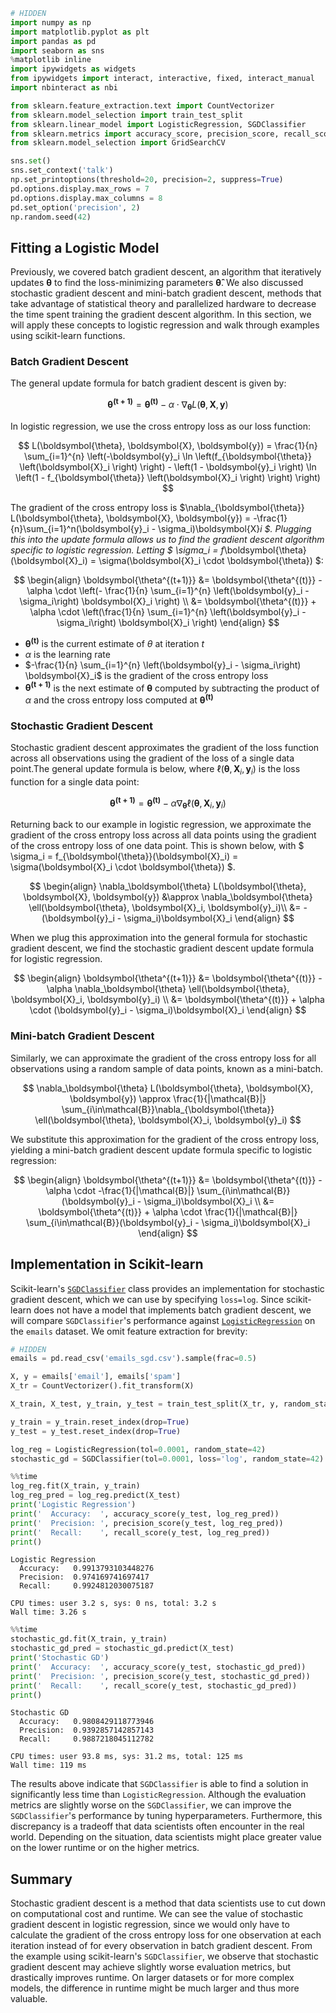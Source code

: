 

```python
# HIDDEN
import numpy as np
import matplotlib.pyplot as plt
import pandas as pd
import seaborn as sns
%matplotlib inline
import ipywidgets as widgets
from ipywidgets import interact, interactive, fixed, interact_manual
import nbinteract as nbi

from sklearn.feature_extraction.text import CountVectorizer
from sklearn.model_selection import train_test_split
from sklearn.linear_model import LogisticRegression, SGDClassifier
from sklearn.metrics import accuracy_score, precision_score, recall_score
from sklearn.model_selection import GridSearchCV

sns.set()
sns.set_context('talk')
np.set_printoptions(threshold=20, precision=2, suppress=True)
pd.options.display.max_rows = 7
pd.options.display.max_columns = 8
pd.set_option('precision', 2)
np.random.seed(42)
```

## Fitting a Logistic Model

Previously, we covered batch gradient descent, an algorithm that iteratively updates $\boldsymbol{\theta}$ to find the loss-minimizing parameters $\boldsymbol{\hat\theta}$. We also discussed stochastic gradient descent and mini-batch gradient descent, methods that take advantage of statistical theory and parallelized hardware to decrease the time spent training the gradient descent algorithm. In this section, we will apply these concepts to logistic regression and walk through examples using scikit-learn functions.

### Batch Gradient Descent

The general update formula for batch gradient descent is given by:

$$
\boldsymbol{\theta^{(t+1)}} = \boldsymbol{\theta^{(t)}} - \alpha \cdot \nabla_\boldsymbol{\theta} L(\boldsymbol{\theta}, \boldsymbol{X}, \boldsymbol{y})
$$

In logistic regression, we use the cross entropy loss as our loss function:

$$
L(\boldsymbol{\theta}, \boldsymbol{X}, \boldsymbol{y}) = \frac{1}{n} \sum_{i=1}^{n} \left(-\boldsymbol{y}_i \ln \left(f_{\boldsymbol{\theta}} \left(\boldsymbol{X}_i \right) \right) - \left(1 - \boldsymbol{y}_i \right) \ln \left(1 - f_{\boldsymbol{\theta}} \left(\boldsymbol{X}_i \right) \right) \right)
$$

The gradient of the cross entropy loss is $\nabla_{\boldsymbol{\theta}} L(\boldsymbol{\theta}, \boldsymbol{X}, \boldsymbol{y}) = -\frac{1}{n}\sum_{i=1}^n(\boldsymbol{y}_i - \sigma_i)\boldsymbol{X}_i $. Plugging this into the update formula allows us to find the gradient descent algorithm specific to logistic regression. Letting $ \sigma_i = f_\boldsymbol{\theta}(\boldsymbol{X}_i) = \sigma(\boldsymbol{X}_i \cdot \boldsymbol{\theta}) $:

$$
\begin{align}
\boldsymbol{\theta^{(t+1)}} &= \boldsymbol{\theta^{(t)}} - \alpha \cdot \left(- \frac{1}{n} \sum_{i=1}^{n} \left(\boldsymbol{y}_i - \sigma_i\right) \boldsymbol{X}_i \right) \\
&= \boldsymbol{\theta^{(t)}} + \alpha \cdot \left(\frac{1}{n} \sum_{i=1}^{n} \left(\boldsymbol{y}_i - \sigma_i\right) \boldsymbol{X}_i \right)
\end{align}
$$

- $\boldsymbol{\theta^{(t)}}$ is the current estimate of $\theta$ at iteration $t$
- $\alpha$ is the learning rate
- $-\frac{1}{n} \sum_{i=1}^{n} \left(\boldsymbol{y}_i - \sigma_i\right) \boldsymbol{X}_i$ is the gradient of the cross entropy loss
- $\boldsymbol{\theta^{(t+1)}}$ is the next estimate of $\boldsymbol{\theta}$ computed by subtracting the product of $\alpha$ and the cross entropy loss computed at $\boldsymbol{\theta^{(t)}}$


### Stochastic Gradient Descent

Stochastic gradient descent approximates the gradient of the loss function across all observations using the gradient of the loss of a single data point.The general update formula is below, where $\ell(\boldsymbol{\theta}, \boldsymbol{X}_i, \boldsymbol{y}_i)$ is the loss function for a single data point:

$$
\boldsymbol{\theta^{(t+1)}} = \boldsymbol{\theta^{(t)}} - \alpha \nabla_\boldsymbol{\theta} \ell(\boldsymbol{\theta}, \boldsymbol{X}_i, \boldsymbol{y}_i)
$$

Returning back to our example in logistic regression, we approximate the gradient of the cross entropy loss across all data points using the gradient of the cross entropy loss of one data point. This is shown below, with $ \sigma_i = f_{\boldsymbol{\theta}}(\boldsymbol{X}_i) = \sigma(\boldsymbol{X}_i \cdot \boldsymbol{\theta}) $.

$$
\begin{align}
\nabla_\boldsymbol{\theta} L(\boldsymbol{\theta}, \boldsymbol{X}, \boldsymbol{y}) &\approx \nabla_\boldsymbol{\theta} \ell(\boldsymbol{\theta}, \boldsymbol{X}_i, \boldsymbol{y}_i)\\
&= -(\boldsymbol{y}_i - \sigma_i)\boldsymbol{X}_i
\end{align}
$$

When we plug this approximation into the general formula for stochastic gradient descent, we find the stochastic gradient descent update formula for logistic regression.

$$
\begin{align}
\boldsymbol{\theta^{(t+1)}} &= \boldsymbol{\theta^{(t)}} - \alpha \nabla_\boldsymbol{\theta} \ell(\boldsymbol{\theta}, \boldsymbol{X}_i, \boldsymbol{y}_i) \\
&= \boldsymbol{\theta^{(t)}} + \alpha \cdot (\boldsymbol{y}_i - \sigma_i)\boldsymbol{X}_i
\end{align}
$$

### Mini-batch Gradient Descent

Similarly, we can approximate the gradient of the cross entropy loss for all observations using a random sample of data points, known as a mini-batch.

$$
\nabla_\boldsymbol{\theta} L(\boldsymbol{\theta}, \boldsymbol{X}, \boldsymbol{y}) \approx \frac{1}{|\mathcal{B}|} \sum_{i\in\mathcal{B}}\nabla_{\boldsymbol{\theta}} \ell(\boldsymbol{\theta}, \boldsymbol{X}_i, \boldsymbol{y}_i)
$$

We substitute this approximation for the gradient of the cross entropy loss, yielding a mini-batch gradient descent update formula specific to logistic regression:

$$
\begin{align}
\boldsymbol{\theta^{(t+1)}} &= \boldsymbol{\theta^{(t)}} - \alpha \cdot -\frac{1}{|\mathcal{B}|} \sum_{i\in\mathcal{B}}(\boldsymbol{y}_i - \sigma_i)\boldsymbol{X}_i \\
&= \boldsymbol{\theta^{(t)}} + \alpha \cdot \frac{1}{|\mathcal{B}|} \sum_{i\in\mathcal{B}}(\boldsymbol{y}_i - \sigma_i)\boldsymbol{X}_i
\end{align}
$$

## Implementation in Scikit-learn

Scikit-learn's [`SGDClassifier`](http://scikit-learn.org/stable/modules/generated/sklearn.linear_model.SGDClassifier.html) class provides an implementation for stochastic gradient descent, which we can use by specifying `loss=log`. Since scikit-learn does not have a model that implements batch gradient descent, we will compare `SGDClassifier`'s performance against [`LogisticRegression`](http://scikit-learn.org/stable/modules/generated/sklearn.linear_model.LogisticRegression.html) on the `emails` dataset. We omit feature extraction for brevity:


```python
# HIDDEN
emails = pd.read_csv('emails_sgd.csv').sample(frac=0.5)

X, y = emails['email'], emails['spam']
X_tr = CountVectorizer().fit_transform(X)

X_train, X_test, y_train, y_test = train_test_split(X_tr, y, random_state=42)

y_train = y_train.reset_index(drop=True)
y_test = y_test.reset_index(drop=True)
```


```python
log_reg = LogisticRegression(tol=0.0001, random_state=42)
stochastic_gd = SGDClassifier(tol=0.0001, loss='log', random_state=42)
```


```python
%%time
log_reg.fit(X_train, y_train)
log_reg_pred = log_reg.predict(X_test)
print('Logistic Regression')
print('  Accuracy:  ', accuracy_score(y_test, log_reg_pred))
print('  Precision: ', precision_score(y_test, log_reg_pred))
print('  Recall:    ', recall_score(y_test, log_reg_pred))
print()
```

    Logistic Regression
      Accuracy:   0.9913793103448276
      Precision:  0.974169741697417
      Recall:     0.9924812030075187
    
    CPU times: user 3.2 s, sys: 0 ns, total: 3.2 s
    Wall time: 3.26 s



```python
%%time
stochastic_gd.fit(X_train, y_train)
stochastic_gd_pred = stochastic_gd.predict(X_test)
print('Stochastic GD')
print('  Accuracy:  ', accuracy_score(y_test, stochastic_gd_pred))
print('  Precision: ', precision_score(y_test, stochastic_gd_pred))
print('  Recall:    ', recall_score(y_test, stochastic_gd_pred))
print()
```

    Stochastic GD
      Accuracy:   0.9808429118773946
      Precision:  0.9392857142857143
      Recall:     0.9887218045112782
    
    CPU times: user 93.8 ms, sys: 31.2 ms, total: 125 ms
    Wall time: 119 ms


The results above indicate that `SGDClassifier` is able to find a solution in significantly less time than `LogisticRegression`. Although the evaluation metrics are slightly worse on the `SGDClassifier`, we can improve the `SGDClassifier`'s performance by tuning hyperparameters. Furthermore, this discrepancy is a tradeoff that data scientists often encounter in the real world. Depending on the situation, data scientists might place greater value on the lower runtime or on the higher metrics.

## Summary

Stochastic gradient descent is a method that data scientists use to cut down on computational cost and runtime. We can see the value of stochastic gradient descent in logistic regression, since we would only have to calculate the gradient of the cross entropy loss for one observation at each iteration instead of for every observation in batch gradient descent. From the example using scikit-learn's `SGDClassifier`, we observe that stochastic gradient descent may achieve slightly worse evaluation metrics, but drastically improves runtime. On larger datasets or for more complex models, the difference in runtime might be much larger and thus more valuable.
